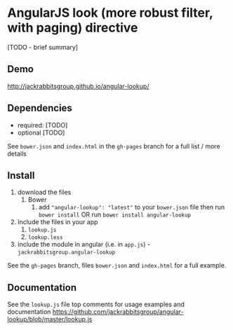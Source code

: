 # AngularJS look (more robust filter, with paging) directive

[TODO - brief summary]

## Demo
http://jackrabbitsgroup.github.io/angular-lookup/

## Dependencies
- required:
	[TODO]
- optional
	[TODO]

See `bower.json` and `index.html` in the `gh-pages` branch for a full list / more details

## Install
1. download the files
	1. Bower
		1. add `"angular-lookup": "latest"` to your `bower.json` file then run `bower install` OR run `bower install angular-lookup`
2. include the files in your app
	1. `lookup.js`
	2. `lookup.less`
3. include the module in angular (i.e. in `app.js`) - `jackrabbitsgroup.angular-lookup`

See the `gh-pages` branch, files `bower.json` and `index.html` for a full example.


## Documentation
See the `lookup.js` file top comments for usage examples and documentation
https://github.com/jackrabbitsgroup/angular-lookup/blob/master/lookup.js